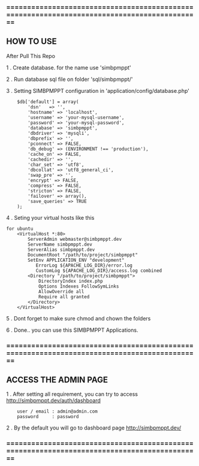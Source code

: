 ### ============================================================================================

## HOW TO USE

After Pull This Repo

1 . Create database. for the name use 'simbpmppt'

2 . Run database sql file on folder 'sql/simbpmppt/'

3 . Setting SIMBPMPPT configuration in 'application/config/database.php'

        $db['default'] = array(
            'dsn'   => '',
            'hostname' => 'localhost',
            'username' => 'your-mysql-username',
            'password' => 'your-mysql-password',
            'database' => 'simbpmppt',
            'dbdriver' => 'mysqli',
            'dbprefix' => '',
            'pconnect' => FALSE,
            'db_debug' => (ENVIRONMENT !== 'production'),
            'cache_on' => FALSE,
            'cachedir' => '',
            'char_set' => 'utf8',
            'dbcollat' => 'utf8_general_ci',
            'swap_pre' => '',
            'encrypt' => FALSE,
            'compress' => FALSE,
            'stricton' => FALSE,
            'failover' => array(),
            'save_queries' => TRUE
        );

4 . Seting your virtual hosts like this

    for ubuntu
        <VirtualHost *:80>
            ServerAdmin webmaster@simbpmppt.dev
            ServerName simbpmppt.dev
            ServerAlias simbpmppt.dev
            DocumentRoot "/path/to/project/simbpmppt"
            SetEnv APPLICATION_ENV "development"
               ErrorLog ${APACHE_LOG_DIR}/error.log
               CustomLog ${APACHE_LOG_DIR}/access.log combined
            <Directory "/path/to/project/simbpmppt">
                DirectoryIndex index.php
                Options Indexes FollowSymLinks
                AllowOverride all
                Require all granted
            </Directory>
        </VirtualHost>

5 . Dont forget to make sure chmod and chown the folders

6 . Done.. you can use this SIMBPMPPT Applications.


### ============================================================================================


## ACCESS THE ADMIN PAGE

1 . After setting all requirement, you can try to access http://simbpmppt.dev/auth/dashboard

        user / email : admin@admin.com
        password     : password

2 . By the default you will go to dashboard page http://simbpmppt.dev/


### ============================================================================================


